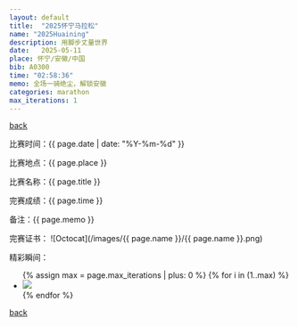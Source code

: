 ```yaml
---
layout: default
title:  "2025怀宁马拉松"
name: "2025Huaining"
description: 用脚步丈量世界
date:   2025-05-11
place: 怀宁/安徽/中国
bib: A0300
time: "02:58:36"
memo: 全场一骑绝尘，解锁安徽
categories: marathon
max_iterations: 1
---
```

[back](/marathon)

比赛时间：{{ page.date | date: "%Y-%m-%d" }}

比赛地点：{{ page.place }}

比赛名称：{{ page.title }}

完赛成绩：{{ page.time }}

备注：{{ page.memo }}

完赛证书：
![Octocat](/images/{{ page.name }}/{{ page.name }}.png)

精彩瞬间：
<ul>
{% assign max = page.max_iterations | plus: 0 %}
{% for i in (1..max) %}
    <li><img src="/images/{{ page.name }}/{{ page.name }}-{{ i }}.jpeg"></li>
{% endfor %}
</ul>

[back](/marathon)
